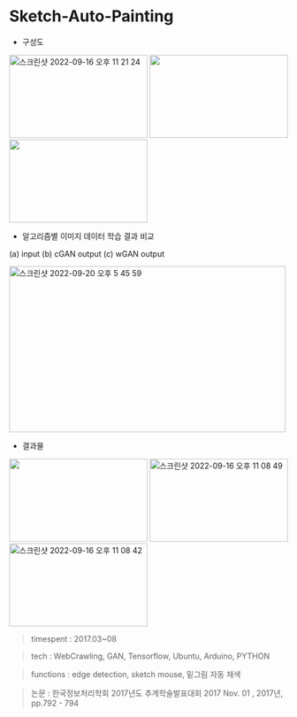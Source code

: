 # Sketch-Auto-Painting

- 구성도

<img width="250" height="150" alt="스크린샷 2022-09-16 오후 11 21 24" src="https://user-images.githubusercontent.com/26247241/190661566-8bc78f77-ce79-442d-af53-40018e96dfae.png"> <img width="250" height="150" src="https://user-images.githubusercontent.com/26247241/190661694-77ef580b-291f-4810-bc41-645b6a287b82.png">  <img width="250" height="150" src="https://user-images.githubusercontent.com/26247241/190661712-99c5f273-1081-4ec1-8517-dfa16f5d4806.png">

- 알고리즘별 이미지 데이터 학습 결과 비교

(a) input (b) cGAN output (c) wGAN output

<img width="500" height="300" alt="스크린샷 2022-09-20 오후 5 45 59" src="https://user-images.githubusercontent.com/26247241/191212657-f59a234b-80a2-4701-9106-ed06be1356e7.png">


- 결과물

<img width="250" height="150" src="https://user-images.githubusercontent.com/26247241/190664868-cd10aace-fe0c-4efd-8290-3bc1f4c0cd57.png"> <img width="250" height="150" alt="스크린샷 2022-09-16 오후 11 08 49" src="https://user-images.githubusercontent.com/26247241/190662680-af4be8ca-cbca-423b-88b0-b9b47e7ea725.png"> <img width="250" height="150" alt="스크린샷 2022-09-16 오후 11 08 42" src="https://user-images.githubusercontent.com/26247241/190662658-be43c174-5c4e-467b-a8cf-aed262cc91df.png"> 


> timespent : 2017.03~08

> tech : WebCrawling, GAN, Tensorflow, Ubuntu, Arduino, PYTHON

> functions : edge detection, sketch mouse, 밑그림 자동 채색

> 논문 : 한국정보처리학회 2017년도 추계학술발표대회 2017 Nov. 01 , 2017년, pp.792 - 794  
